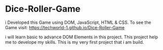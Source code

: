 # Dice-Roller-Game
i Developed this Game using DOM, JavaScript, HTML &amp; CSS. To see the Game visit: https://techworld-1.github.io/Dice-Roller-Game

i will learn basic to advance DOM Elements in this project.
This project help me to develope my skills.
This is my very first project that i am build.
